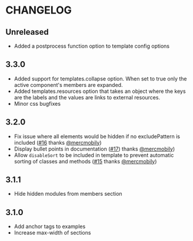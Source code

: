 # CHANGELOG

## Unreleased

* Added a postprocess function option to template config options 

## 3.3.0

* Added support for templates.collapse option. When set to true only the active component\'s members are expanded.
* Added templates.resources option that takes an object where the keys are the labels and the values are links to external resources.
* Minor css bugfixes

## 3.2.0

* Fix issue where all elements would be hidden if no excludePattern is included ([#16] thanks [@mercmobily])
* Display bullet points in documentation ([#17]) thanks [@mercmobily])
* Allow `disableSort` to be included in template to prevent automatic sorting of classes and methods ([#15] thanks [@mercmobily])

## 3.1.1

* Hide hidden modules from members section

## 3.1.0

* Add anchor tags to examples
* Increase max-width of sections

[@mercmobily]: /mercmobily/
[#15]: /braintree/jsdoc-template/pull/15
[#16]: /braintree/jsdoc-template/pull/16
[#17]: /braintree/jsdoc-template/pull/17
